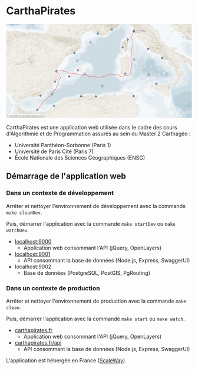 # CarthaPirates

![](carte_interactive.png "Carte interactive")

CarthaPirates est une application web utilisée dans le cadre des cours d'Algorithmie et de Programmation assurés au sein du Master 2 Carthagéo :
* Université Panthéon-Sorbonne (Paris 1)
* Université de Paris Cité (Paris 7)
* École Nationale des Sciences Géographiques (ENSG)

## Démarrage de l'application web

### Dans un contexte de développement

Arrêter et nettoyer l'environnement de développement avec la commande `make cleanDev`.

Puis, démarrer l'application avec la commande `make startDev` ou `make watchDev`.

* [localhost:9000](http://localhost:9000/)
  * Application web consommant l'API (jQuery, OpenLayers)
* [localhost:9001](http://localhost:9001/)
  * API consommant la base de données (Node.js, Express, SwaggerUI)
* localhost:9002
  * Base de données (PostgreSQL, PostGIS, PgRouting)

### Dans un contexte de production

Arrêter et nettoyer l'environnement de production avec la commande `make clean`.

Puis, démarrer l'application avec la commande `make start` ou `make watch`.

* [carthapirates.fr](https://carthapirates.fr/)
  * Application web consommant l'API (jQuery, OpenLayers)
* [carthapirates.fr/api](https://carthapirates.fr/api/documentation)
  * API consommant la base de données (Node.js, Express, SwaggerUI)

L'application est hébergée en France ([ScaleWay](https://www.scaleway.com/fr/)).
